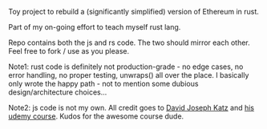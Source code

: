 Toy project to rebuild a (significantly simplified) version of Ethereum in
rust.

Part of my on-going effort to teach myself rust lang.

Repo contains both the js and rs code. The two should mirror each other. Feel free to fork / use as you please.

Note1: rust code is definitely not production-grade - no edge cases, no error
handling, no proper testing, unwraps() all over the place. I basically only wrote the happy path - not to mention some dubious design/architecture choices...

Note2: js code is not my own. All credit goes to [David Joseph Katz](https://github.com/15Dkatz) and [his
udemy course](https://www.udemy.com/course/build-ethereum-from-scratch/). Kudos
for the awesome course dude.

